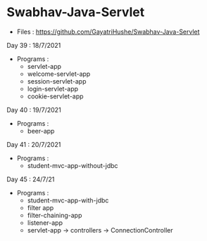 # Swabhav-Java-Servlet
- Files : https://github.com/GayatriHushe/Swabhav-Java-Servlet
  
	  
Day 39 : 18/7/2021
  - Programs : 
      - servlet-app
	  - welcome-servlet-app
	  - session-servlet-app
	  - login-servlet-app
	  - cookie-servlet-app
	  
Day 40 : 19/7/2021
  - Programs : 
      - beer-app
	  
Day 41 : 20/7/2021
  - Programs : 
      - student-mvc-app-without-jdbc
	  
Day 45 : 24/7/21
  - Programs : 
      - student-mvc-app-with-jdbc
	  - filter app
	  - filter-chaining-app
	  - listener-app
	  - servlet-app
			-> controllers -> ConnectionController